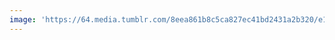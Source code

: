 ```yaml
---
image: 'https://64.media.tumblr.com/8eea861b8c5ca827ec41bd2431a2b320/e1f99925c1bd3aa8-b9/s640x960/b5983e388df161e42b7623bc206865f66609497d.jpg'
---
```

